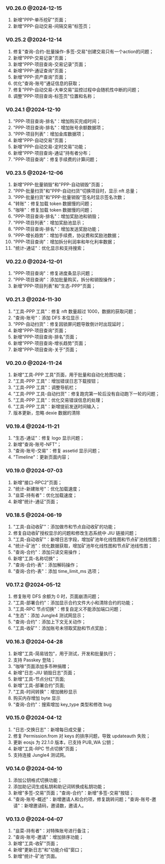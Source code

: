 ### V0.26.0 @2024-12-15

1. 新增"PPP-单币挖矿"页面；
2. 新增"PPP-自动交易-间隔交易"标签页；

### V0.25.2 @2024-12-14

1. 修复"查询-合约-批量操作-多签-交易"创建交易只有一个action的问题；
2. 新增"PPP-交易记录"页面；
3. 新增"PPP-项目查询-交易记录"页面；
4. 新增"PPP-通证查询"页面；
5. 新增"PPP-资产查询"页面；
6. 优化"查询-账号"通证信息的获取；
7. 修复"PPP-自动交易-大单交易"监控过程中会随机性中断的问题；
8. 调整"PPP-项目查询-标签页"位置和名称；

### V0.24.1 @2024-12-10

1. "PPP-项目查询-排名"：增加购买完成时间；
2. "PPP-项目查询-排名"：增加账号余额数据项；
3. "PPP-项目列表"：增加金库数据项；
4. 新增"PPP-自动交易"页面；
5. 新增"PPP-自动交易-定时交易"功能；
6. 新增"PPP-项目查询-通证"持有者分布；
7. "PPP-项目查询"：修复手续费的计算问题；

### V0.23.5 @2024-12-06

1. 新增"PPP-批量销毁"和"PPP-自动销毁"页面；
2. "PPP-批量扫货"和"PPP-自动扫货"切换项目时，显示 nft 总量；
3. "PPP-批量扫货"和"PPP-批量销毁"签名时显示签名次数；
4. "转账"：修复加载 token 数据慢的问题；
5. "咖啡"：修复加载 token 数据慢的问题；
6. "PPP-项目查询-排名"：增加奖励池和销毁；
7. "PPP-项目列表"：增加奖励池显示；
8. "PPP-项目查询-排名"：增加发送奖励功能；
9. "PPP-增长趋势"：增加手续费，协议费和奖励池数据；
10. "PPP-项目查询"：增加拆分利润率和年化利率数据；
11. "统计-通证"：优化显示和支持搜索；

### V0.22.0 @2024-12-01

1. "PPP-项目查询"：修复进度条显示问题；
2. "PPP-项目查询"：添加批量购买，拆分和销毁操作；
3. 新增"PPP-项目列表"和"生态-PPP"页面；

### V0.21.3 @2024-11-30

1. "工具-PPP 工具"：修复 nft 数量超过 1000，数据的获取问题；
2. "查询-账号"：添加 DFS 本位显示；
3. "PPP-自动扫货"：修复因锁屏问题导致倒计时出现延时；
4. 新增"PPP-项目查询"页面；
5. 新增"PPP-项目查询-排名"页面；
6. 新增"PPP-项目查询-增长趋势"页面；
7. 新增"PPP-项目查询-关于"页面；

### V0.20.0 @2024-11-24

1. 新增"工具-PPP 工具"页面，用于批量和自动化抢图功能；
2. "工具-PPP 工具"：增加错误日志下载按钮；
3. "工具-PPP 工具"：调整导航栏；
4. "工具-PPP 工具-自动扫货"：修复跑完第一轮后没有自动跑下一轮的问题；
5. "工具-PPP 工具"：优化交易错误信息的处理；
6. "工具-PPP 工具"：新增提前发送时间输入；
7. 版本更新，忽略 dexie 数据的清除

### V0.19.4 @2024-11-21

1. "生态-通证"：修复 logo 显示问题；
2. 新增"查询-账号-NFT"；
3. "查询-账号-交易"：修复 assetid 显示问题；
4. "Timeline"：更新页面内容；

### V0.19.0 @2024-07-03

1. 新增"接口-RPC2"页面；
2. "统计-新建账号"：优化加载速度；
3. "韭菜-持有者"：优化加载速度；
4. 新增"统计-通证"页面；

### V0.18.5 @2024-06-19

1. "工具-自动收矿"：添加做市和节点自动收矿的功能；
2. 修复自动收矿授权显示的问题和修改生态系统中 JIU 链接问题；
3. "工具-自动收矿"：新增日志字段，增加矿池年化线性图和节点矿池线性图；
4. "统计-矿池"：优化数据获取，增加矿池年化线性图和节点矿池线性图；
5. "查询-合约"：添加只读交易操作；
6. 新增"工具-名称切换"；
7. "查询-合约-表"：添加解码操作；
8. "查询-合约-表"：添加 time_limit_ms 选项；

### V0.17.2 @2024-05-12

1. 修复账号 DFS 余额为 0 时，页面崩溃问题；
2. "工具-部署合约"：添加显示合约文件大小和清除合约的功能；
3. "工具-RPC 节点切换"：修复自定义不能添加端口问题；
4. "生态"：添加 Jungle4 测试网显示；
5. "查询-合约"：添加上下文无关动作；
6. "工具-收矿"：添加账号未领取奖励和节点奖励；

### V0.16.3 @2024-04-28

1. 新增"工具-简易钱包"，用于测试，开发和批量执行；
2. 支持 Passkey 登陆；
3. "咖啡"页面添加多币种捐赠；
4. 新增"日志-JIU 销毁日志"页面；
5. 新增"工具-节点分红"页面;
6. 新增"工具-部署合约"页面;
7. "工具-时间转换"：增加微秒显示
8. 购买内存增加 byte 显示
9. "查询-合约"：搜索增加 key_type 类型和修改 bug

### V0.15.0 @2024-04-12

1. "日志-交换日志"：新增每日成交量；
2. 修复 Permission.from 对 keys 的排序问题，导致 updateauth 失败；
3. 更新 eosjs 为 22.1.0 版本，已支持 PUB_WA 公钥；
4. 新增"工具-RPC 节点切换"页面；
5. 支持连接 Jungle4 测试网。

### V0.14.0 @2024-04-10

1. 添加公钥格式切换功能；
2. 添加助记词生成私钥和助记词转换成私钥功能；
3. 新增"多签-交易"页面；"查询-合约"：新增"多签-交易"按钮；
4. "查询-账号-概述"：新增邀请人和合约项，修复跳转问题；"查询-账号-邀请"：新增邀请码，邀请数，邀请人。

### V0.13.0 @2024-04-07

1. "韭菜-持有者"：对特殊账号进行备注；
2. "查询-账号-邀请"：增加排序功能；
3. 新增"工具-收矿"页面；
4. 新增"更新日志"和"功能介绍"窗口；
5. 新增"统计-矿池"页面。
